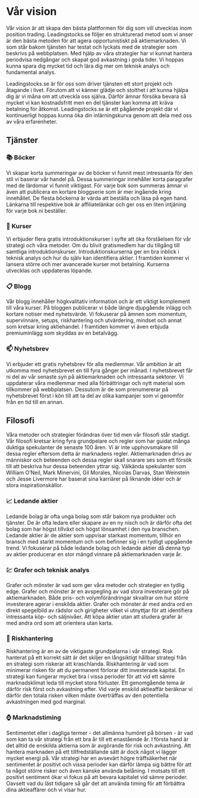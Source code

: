 # Vår vision

Vår vision är att skapa den bästa plattformen för dig som vill utvecklas inom position trading. Leadingstocks.se följer en strukturerad metod som vi anser är den bästa metoden för att agera opportunistiskt på aktiemarknaden. Vi som står bakom tjänsten har testat och lyckats med de strategier som beskrivs på webbplatsen. Med hjälp av våra strategier har vi kunnat hantera periodvisa nedgångar och skapat god avkastning i goda tider. Vi hoppas kunna spara dig mycket tid och lära dig mer om teknisk analys och fundamental analys.

Leadingstocks.se är för oss som driver tjänsten ett stort projekt och åtagande i livet. Förutom att vi känner glädje och stolthet i att kunna hjälpa dig är vi måna om att utveckla oss själva. Därför ämnar försöka bevara så mycket vi kan kostnadsfritt men en del tjänster kan komma att kräva betalning för åtkomst. Leadingstocks.se är ett pågående projekt där vi kontinuerligt hoppas kunna öka din inlärningskurva genom att dela med oss av våra erfarenheter.

## Tjänster

### :books: Böcker

Vi skapar korta summeringar av de böcker vi funnit mest intressanta för den stil vi baserar vår handel på. Dessa summeringar innehåller korta paragrafer med de lärdomar vi funnit viktigast. För varje bok som summeras ämnar vi även att publicera en kortare bloggserie som är mer ingående kring innehållet. De flesta böckerna är värda att beställa och läsa på egen hand. Länkarna till respektive bok är affiliatelänkar och ger oss en liten intjäning för varje bok ni beställer.

### :blue_book: Kurser

Vi erbjuder flera gratis introduktionskurser i syfte att öka förståelsen för vår strategi och våra metoder. Om du blivit gratismedlem har du tillgång till samtliga introduktionskurser. Introduktionskurserna ger en bra inblick i teknisk analys och hur du själv kan identifiera aktier. I framtiden kommer vi lansera större och mer avancerade kurser mot betalning. Kurserna utvecklas och uppdateras löpande.

### :clipboard: Blogg

Vår blogg innehåller högkvalitativ information och är ett viktigt komplement till våra kurser. På bloggen publicerar vi både längre djupgående inlägg och kortare notiser med nyhetsvärde. Vi fokuserar på ämnen som momentum, supervinnare, setups, riskhantering och utvärdering, mindset och annat som kretsar kring aktiehandel. I framtiden kommer vi även erbjuda premiuminlägg som skyddas av en betalvägg.

### :mailbox: Nyhetsbrev

Vi erbjuder ett gratis nyhetsbrev för alla medlemmar. Vår ambition är att utkomma med nyhetsbrevet en till fyra gånger per månad. I nyhetsbrevet får ni del av vår senaste syn på aktiemarknaden och intressanta sektorer. Vi uppdaterar våra medlemmar med alla förbättringar och nytt material som tillkommer på webbplatsen. Dessutom är de som prenumererar på nyhetsbrevet först i kön till att ta del av olika kampanjer som vi genomför från en tid till en annan.

## Filosofi

Våra metoder och strategier förändras över tid men vår filosofi står stadigt. Vår filosofi kretsar kring fyra grundpelare och regler som har guidat många duktiga spekulanter de senaste 100 åren. Vi är inte upphovsmakare till dessa regler eftersom detta är marknadens regler. Aktiemarknaden drivs av människor och beteenden och dessa regler skall snarare ses som ett försök till att beskriva hur dessa beteenden yttrar sig. Välkända spekulanter som William O’Neil, Mark Minervini, Gil Morales, Nicolas Darvas, Stan Weinstein och Jesse Livermore har baserat sina karriärer på liknande idéer och är stora inspirationskällor.

### :chart_with_upwards_trend: Ledande aktier

Ledande bolag är ofta unga bolag som står bakom nya produkter och tjänster. De är ofta ledare eller skapare av en ny nisch och är därför ofta det bolag som har högst tillväxt och högst lönsamhet i den nya branschen. Ledande aktier är de aktier som uppvisar starkast momentum, tillhör en bransch med starkt momentum och som befinner sig i en tydligt uppgående trend. Vi fokuserar på både ledande bolag och ledande aktier då denna typ av aktier producerar en stor mängd vinnare på aktiemarknaden varje år.

### :chart: Grafer och teknisk analys

Grafer och mönster är vad som ger våra metoder och strategier en tydlig edge. Grafer och mönster är en avspegling av vad stora investerare gör på aktiemarknaden. Både pris- och volymförändringar skvallrar om hur större investerare agerar i enskilda aktier. Grafer och mönster är med andra ord en direkt spegelbild av rädslor och girigheter vilket vi utnyttjar för att identifiera intressanta köp- och säljnivåer. Att köpa aktier utan att studera grafer är med andra ord som att orientera utan karta.

### :triangular_flag_on_post: Riskhantering

Riskhantering är en av de viktigaste grundpelarna i vår strategi. Risk hanterat på ett korrekt sätt är det skiljer en långsiktigt hållbar strategi från en strategi som riskerar att kraschlanda. Riskhantering är vad som minimerar risken för att du permanent förlorar ditt investerade kapital. En strategi kan fungerar mycket bra i vissa perioder för att vid ett sämre marknadsklimat leda till mycket stora förluster. Ett genomgående tema är därför risk först och avkastning efter. Vid varje enskild aktieaffär beräknar vi därför den totala risken vilken måste överträffas av den potentiella avkastningen med god marginal.

### :watch: Marknadstiming

Sentimentet eller i dagliga termer - det allmänna humöret på börsen - är vad som kan ta vår strategi från ett bra år till ett enastående år. I första hand är det alltid de enskilda aktierna som är avgörande för risk och avkastning. Att hantera marknaden på ett tillfredställande sätt är dock något vi lägger mycket energi på. Vår strategi har en avsevärt högre träffsäkerhet när sentimentet är positivt och vissa perioder kan därför lämpa sig bättre för att ta något större risker och även kanske använda belåning. I motsats till ett positivt sentiment ökar vi fokus på att bevara kapitalet vid sämre perioder. Oavsett vad du läst tidigare så går det att använda timing för att förbättra dina aktieaffärer och vi visar hur.
